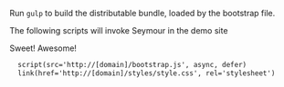 Run `gulp` to build the distributable bundle, loaded by the bootstrap file.

The following scripts will invoke Seymour in the demo site

Sweet! Awesome!

```html
  script(src='http://[domain]/bootstrap.js', async, defer)
  link(href='http://[domain]/styles/style.css', rel='stylesheet')
```
